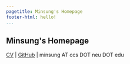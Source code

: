 ```yaml
---
pagetitle: Minsung's Homepage
footer-html: hello!
...
```


## Minsung's **Homepage**

[CV](https://cho.minsung.pl/cv/cv.pdf) | [GitHub](https://github.com/minsungc) | minsung AT ccs DOT neu DOT edu
